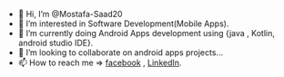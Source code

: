 - 👋 Hi, I’m @Mostafa-Saad20
- 👀 I’m interested in Software Development(Mobile Apps).
- 🌱 I’m currently doing Android Apps development using {java , Kotlin, android studio IDE}.
- 💞️ I’m looking to collaborate on android apps projects...
- 📫 How to reach me => [facebook](https://www.facebook.com/profile.php?id=100015427698681) , 
[LinkedIn](https://www.linkedin.com/in/mostafa-saad-58343b195/).


<!---
Mostafa-Saad20/Mostafa-Saad20 is a ✨ special ✨ repository because its `README.md` (this file) appears on your GitHub profile.
You can click the Preview link to take a look at your changes.
--->

